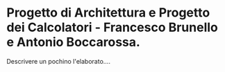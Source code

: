 # Progetto di Architettura e Progetto dei Calcolatori - Francesco Brunello e Antonio Boccarossa.
Descrivere un pochino l'elaborato....

